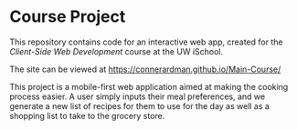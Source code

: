 # Course Project

This repository contains code for an interactive web app, created for the _Client-Side Web Development_ course at the UW iSchool.

The site can be viewed at <https://connerardman.github.io/Main-Course/>

This project is a mobile-first web application aimed at making the cooking process easier.
A user simply inputs their meal preferences, and we generate a new list of recipes for
them to use for the day as well as a shopping list to take to the grocery store.

